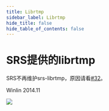 ```yaml
---
title: Librtmp
sidebar_label: Librtmp
hide_title: false
hide_table_of_contents: false
---
```


# SRS提供的librtmp

SRS不再维护srs-librtmp，原因请看[#32](https://github.com/ossrs/srs-librtmp/issues/32)。

Winlin 2014.11

![](https://ossrs.net/gif/v1/sls.gif?site=ossrs.io&path=/lts/doc/zh/v5/srs-lib-rtmp)



